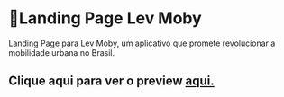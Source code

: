# 🚗Landing Page Lev Moby
Landing Page para Lev Moby, um aplicativo que promete revolucionar a mobilidade urbana no Brasil.
## Clique aqui para ver o preview <a href="https://lev-moby-lp.vercel.app/motoristaFloripa.html">aqui.</a>

